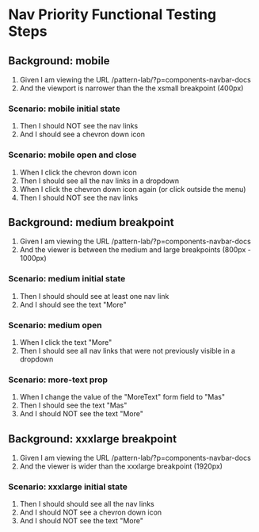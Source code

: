 # Nav Priority Functional Testing Steps

## Background: mobile 
1. Given I am viewing the URL /pattern-lab/?p=components-navbar-docs
1. And the viewport is narrower than the the xsmall breakpoint (400px)

### Scenario: mobile initial state
1. Then I should NOT see the nav links
1. And I should see a chevron down icon

### Scenario: mobile open and close 
1. When I click the chevron down icon
1. Then I should see all the nav links in a dropdown
1. When I click the chevron down icon again (or click outside the menu)
1. Then I should NOT see the nav links


## Background: medium breakpoint
1. Given I am viewing the URL /pattern-lab/?p=components-navbar-docs
1. And the viewer is between the medium and large breakpoints (800px - 1000px)

### Scenario: medium initial state
1. Then I should should see at least one nav link
1. And I should see the text "More"

### Scenario: medium open
1. When I click the text "More"
1. Then I should see all nav links that were not previously visible in a dropdown 

### Scenario: more-text prop
1. When I change the value of the "MoreText" form field to "Mas"
1. Then I should see the text "Mas"
1. And I should NOT see the text "More"


## Background: xxxlarge breakpoint
1. Given I am viewing the URL /pattern-lab/?p=components-navbar-docs
1. And the viewer is wider than the xxxlarge breakpoint (1920px)

### Scenario: xxxlarge initial state
1. Then I should should see all the nav links
1. And I should NOT see a chevron down icon
1. And I should NOT see the text "More"
